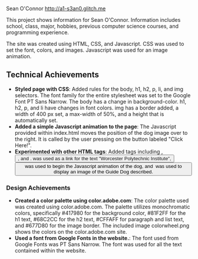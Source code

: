 Sean O'Connor
http://a1-s3an0.glitch.me

This project shows information for Sean O'Connor. Information includes school, class, major, hobbies, previous computer science courses, and programming experience.

The site was created using HTML, CSS, and Javascript. CSS was used to set the font, colors, and images. Javascript was used for an image animation.

## Technical Achievements
- **Styled page with CSS**: Added rules for the body, h1, h2, p, li, and img selectors. The font family for the entire stylesheet was set to the Google Font PT Sans Narrow. The body has a change in background-color. h1, h2, p, and li have changes in font colors. img has a border added, a width of 400 px set, a max-width of 50%, and a height that is automatically set.
- **Added a simple Javascript animation to the page**: The Javascript provided within index.html moves the position of the dog image over to the right. It is called by the user pressing on the button labeled "Click Here!".
- **Experimented with other HTML tags**: Added tags including <a>, <button>, and <img>. <a> was used as a link for the text "Worcester Polytechnic Institute", <button> was used to begin the Javascript animation of the dog, and <img> was used to display an image of the Guide Dog described.

### Design Achievements
- **Created a color palette using color.adobe.com**: The color palette used was created using color.adobe.com. The palette utilizes monochromatic colors, specifically #417980 for the background color, #81F2FF for the h1 text, #68C2CC for the h2 text, #CFFAFF for paragraph and list text, and #677D80 for the image border. The included image colorwheel.png shows the colors on the color.adobe.com site.
- **Used a font from Google Fonts in the website.**: The font used from Google Fonts was PT Sans Narrow. The font was used for all the text contained within the website.
